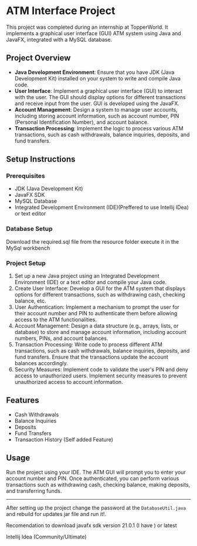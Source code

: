 <!DOCTYPE html>
<html lang="en">
<head>
    <meta charset="UTF-8">
    <meta name="viewport" content="width=device-width, initial-scale=1.0">
</head>
<body>

<h1>ATM Interface Project</h1>

<p>This project was completed during an internship at TopperWorld. It implements a graphical user interface (GUI) ATM system using Java and JavaFX, integrated with a MySQL database.</p>

<h2>Project Overview</h2>
<ul>
    <li><strong>Java Development Environment</strong>: Ensure that you have JDK (Java Development Kit) installed on your system to write and compile Java code.</li>
    <li><strong>User Interface</strong>: Implement a graphical user interface (GUI) to interact with the user. The GUI should display options for different transactions and receive input from the user. GUI is developed using the JavaFX.</li>
    <li><strong>Account Management</strong>: Design a system to manage user accounts, including storing account information, such as account number, PIN (Personal Identification Number), and account balance.</li>
    <li><strong>Transaction Processing</strong>: Implement the logic to process various ATM transactions, such as cash withdrawals, balance inquiries, deposits, and fund transfers.</li>
</ul>

<h2>Setup Instructions</h2>
<h3>Prerequisites</h3>
<ul>
    <li>JDK (Java Development Kit)</li>
    <li>JavaFX SDK</li>
    <li>MySQL Database</li>
    <li>Integrated Development Environment (IDE)(Preffered to use Intellij IDea) or text editor</li>
</ul>

<h3>Database Setup</h3>
<p>Download the required.sql file from the resource folder execute it in the MySql workbench</p>

<h3>Project Setup</h3>
<ol>
    <li>Set up a new Java project using an Integrated Development Environment (IDE) or a text editor and compile your Java code.</li>
    <li>Create User Interface: Develop a GUI for the ATM system that displays options for different transactions, such as withdrawing cash, checking balance, etc.</li>
    <li>User Authentication: Implement a mechanism to prompt the user for their account number and PIN to authenticate them before allowing access to the ATM functionalities.</li>
    <li>Account Management: Design a data structure (e.g., arrays, lists, or database) to store and manage account information, including account numbers, PINs, and account balances.</li>
    <li>Transaction Processing: Write code to process different ATM transactions, such as cash withdrawals, balance inquiries, deposits, and fund transfers. Ensure that the transactions update the account balances accordingly.</li>
    <li>Security Measures: Implement code to validate the user's PIN and deny access to unauthorized users. Implement security measures to prevent unauthorized access to account information.</li>
</ol>

<h2>Features</h2>
<ul>
    <li>Cash Withdrawals</li>
    <li>Balance Inquiries</li>
    <li>Deposits</li>
    <li>Fund Transfers</li>
    <li>Transaction History (Self added Feature)</li>
</ul>

<h2>Usage</h2>
<p>Run the project using your IDE. The ATM GUI will prompt you to enter your account number and PIN. Once authenticated, you can perform various transactions such as withdrawing cash, checking balance, making deposits, and transferring funds.</p>
<hr>
<p>After setting up the project change the password at the <prev><code>DatabaseUtil.java</code></prev> and rebuild for updates jar file and run it!.</p> 
<p>Recomendation to download javafx sdk version 21.0.1 (I have ) or latest</p>
<p>Intellij Idea (Community/Ultimate)</p>

</body>
</html>
